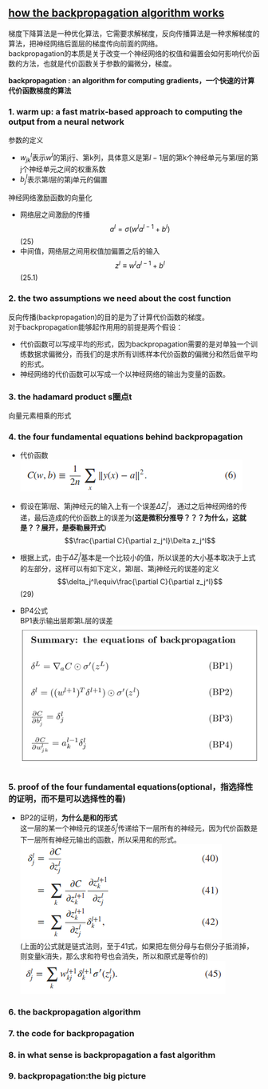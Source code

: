 [how the backpropagation algorithm works](http://neuralnetworksanddeeplearning.com/chap2.html)
-------
梯度下降算法是一种优化算法，它需要求解梯度，反向传播算法是一种求解梯度的算法，把神经网络后面层的梯度传向前面的网络。  
backpropagation的本质是关于改变一个神经网络的权值和偏置会如何影响代价函数的方法，也就是代价函数关于参数的偏微分，梯度。  

**backpropagation : an algorithm for computing gradients，一个快速的计算代价函数梯度的算法**

### 1. warm up: a fast matrix-based approach to computing the output from a neural network 
参数的定义   
- $w_{jk}^l$表示$w^l$的第j行、第k列，具体意义是第$l-1$层的第k个神经单元与第$l$层的第j个神经单元之间的权重系数  
- $b_j^l$表示第$l$层的第j单元的偏置   

神经网络激励函数的向量化
- 网络层之间激励的传播 
$$a^l=\sigma(w^la^{l-1}+b^l)$$(25) 
- 中间值，网络层之间用权值加偏置之后的输入
$$z^l\equiv w^la^{l-1}+b^l$$(25.1)  
### 2. the two assumptions we need about the cost function
反向传播(backpropagation)的目的是为了计算代价函数的梯度。  
对于backpropagation能够起作用用的前提是两个假设：
- 代价函数可以写成平均的形式，因为backpropagation需要的是对单独一个训练数据求偏微分，而我们的是求所有训练样本代价函数的偏微分和然后做平均的形式。
- 神经网络的代价函数可以写成一个以神经网络的输出为变量的函数。

### 3. the hadamard product  s圈点t
向量元素相乘的形式
### 4. the four fundamental equations behind backpropagation
- 代价函数  
![math6](../image/math6.png)  

- 假设在第l层、第j神经元的输入上有一个误差$\Delta Z^{l}_j$， 通过之后神经网络的传递，最后造成的代价函数上的误差为(**这是微积分推导？？？为什么，这就是？？展开，是泰勒展开式**)  
$$\frac{\partial C}{\partial z_j^l}\Delta z_j^l$$
- 根据上式，由于$\Delta Z^{l}_j$基本是一个比较小的值，所以误差的大小基本取决于上式的左部分，这样可以有如下定义，第l层、第j神经元的误差的定义  
$$\delta_j^l\equiv\frac{\partial C}{\partial z_j^l}$$(29)
- BP4公式  
BP1表示输出层即第L层的误差  
![bp4summary](../image/bp4summary.png)

### 5. proof of the four fundamental equations(optional，指选择性的证明，而不是可以选择性的看)
- BP2的证明，**为什么是和的形式**  
这一层的某一个神经元的误差$\delta_j^l$传递给下一层所有的神经元，因为代价函数是下一层所有神经元输出的函数，所以采用和的形式。    
![math41](../image/math41.png)  
(上面的公式就是链式法则，至于41式，如果把左侧分母与右侧分子抵消掉，则变量k消失，那么求和符号也会消失，所以和原式是等价的)  
![math45](../image/math45.png)

### 6. the backpropagation algorithm
### 7. the code for backpropagation
### 8. in what sense is backpropagation a fast algorithm
### 9. backpropagation:the big picture

